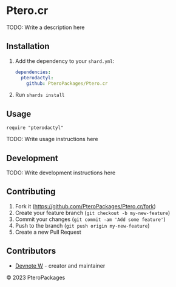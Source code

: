 # Ptero.cr

TODO: Write a description here

## Installation

1. Add the dependency to your `shard.yml`:

   ```yaml
   dependencies:
     pterodactyl:
       github: PteroPackages/Ptero.cr
   ```

2. Run `shards install`

## Usage

```crystal
require "pterodactyl"
```

TODO: Write usage instructions here

## Development

TODO: Write development instructions here

## Contributing

1. Fork it (<https://github.com/PteroPackages/Ptero.cr/fork>)
2. Create your feature branch (`git checkout -b my-new-feature`)
3. Commit your changes (`git commit -am 'Add some feature'`)
4. Push to the branch (`git push origin my-new-feature`)
5. Create a new Pull Request

## Contributors

- [Devnote W](https://github.com/devnote-dev) - creator and maintainer

©️ 2023 PteroPackages

